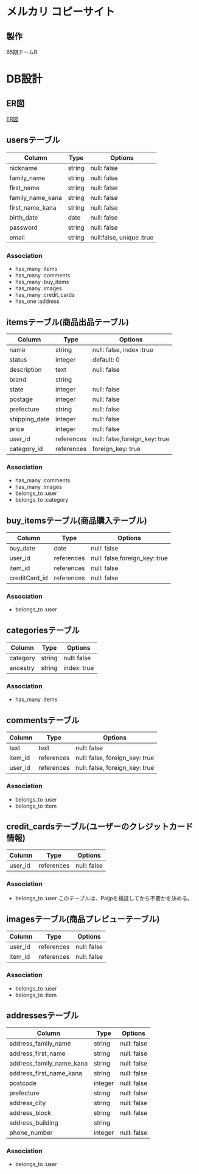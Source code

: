 # メルカリ コピーサイト

## 製作
65期チームB

# DB設計

## ER図
[ER図](https://gyazo.com/eeb977c4e264ef5e7fc327e2766553b3)

## usersテーブル
|Column|Type|Options|
|------|----|-------|
|nickname|string|null: false|
|family_name|string|null: false|
|first_name|string|null: false|
|family_name_kana|string|null: false|
|first_name_kana|string|null: false|
|birth_date|date|null: false|
|password|string|null: false|
|email|string|null:false, unique :true|
### Association
- has_many :items
- has_many :comments
- has_many :buy_items
- has_many :images
- has_many :credit_cards
- has_one :address

## itemsテーブル(商品出品テーブル)
|Column|Type|Options|
|------|----|-------|
|name|string|null: false, index :true|
|status|integer|default: 0|
|description|text|null: false|
|brand|string||
|state|integer|null: false|
|postage|integer|null: false|
|prefecture|string|null: false|
|shipping_date|integer|null: false|
|price|integer|null: false|
|user_id|references|null: false,foreign_key: true|
|category_id|references|foreign_key: true|
### Association
- has_many :comments
- has_many :images
- belongs_to :user
- belongs_to :category

## buy_itemsテーブル(商品購入テーブル)
|Column|Type|Options|
|------|----|-------|
|buy_date|date|null: false|
|user_id|references|null: false,foreign_key: true|
|item_id|references|null: false|
|creditCard_id|references|null: false|
### Association
- belongs_to :user

## categoriesテーブル
|Column|Type|Options|
|------|----|-------|
|category|string|null: false|
|ancestry|string|index: true|
### Association
- has_many :items

## commentsテーブル
|Column|Type|Options|
|------|----|-------|
|text|text|null: false|
|item_id|references|null: false, foreign_key: true|
|user_id|references|null: false, foreign_key: true|
### Association
- belongs_to :user
- belongs_to :item

## credit_cardsテーブル(ユーザーのクレジットカード情報)
|Column|Type|Options|
|------|----|-------|
|user_id|references|null: false|
### Association
- belongs_to :user
このテーブルは、Paijpを検証してから不要かを決める。

## imagesテーブル(商品プレビューテーブル)
|Column|Type|Options|
|------|----|-------|
|user_id|references|null: false|
|item_id|references|null: false|
### Association
- belongs_to :user
- belongs_to :item

## addressesテーブル
|Column|Type|Options|
|------|----|-------|
|address_family_name|string|null: false|
|address_first_name|string|null: false|
|address_family_name_kana|string|null: false|
|address_first_name_kana|string|null: false|
|postcode|integer|null: false|
|prefecture|string|null: false|
|address_city|string|null: false|
|address_block|string|null: false|
|address_building|string||
|phone_number|integer|null: false|
### Association
- belongs_to :user